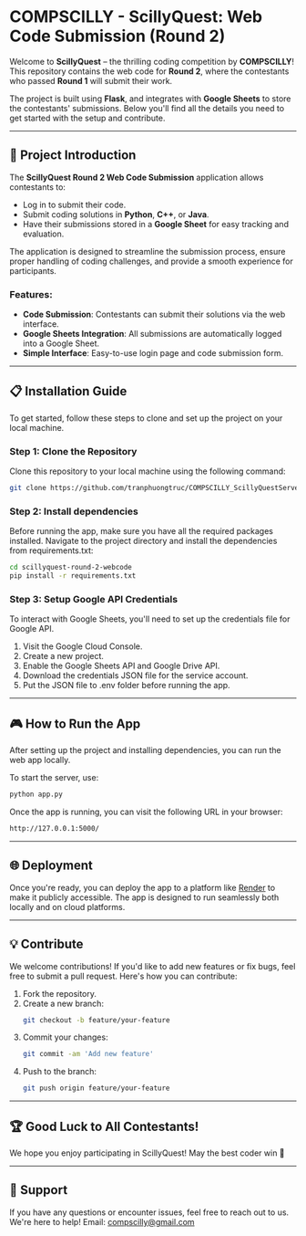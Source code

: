 # COMPSCILLY - ScillyQuest: Web Code Submission (Round 2)

Welcome to **ScillyQuest** – the thrilling coding competition by **COMPSCILLY**! This repository contains the web code for **Round 2**, where the contestants who passed **Round 1** will submit their work. 

The project is built using **Flask**, and integrates with **Google Sheets** to store the contestants' submissions. Below you'll find all the details you need to get started with the setup and contribute.

---

## 🚀 Project Introduction

The **ScillyQuest Round 2 Web Code Submission** application allows contestants to:

- Log in to submit their code.
- Submit coding solutions in **Python**, **C++**, or **Java**.
- Have their submissions stored in a **Google Sheet** for easy tracking and evaluation.

The application is designed to streamline the submission process, ensure proper handling of coding challenges, and provide a smooth experience for participants.

### Features:
- **Code Submission**: Contestants can submit their solutions via the web interface.
- **Google Sheets Integration**: All submissions are automatically logged into a Google Sheet.
- **Simple Interface**: Easy-to-use login page and code submission form.

---

## 📋 Installation Guide

To get started, follow these steps to clone and set up the project on your local machine.

### Step 1: Clone the Repository

Clone this repository to your local machine using the following command:

```bash
git clone https://github.com/tranphuongtruc/COMPSCILLY_ScillyQuestServer
```

### Step 2: Install dependencies

Before running the app, make sure you have all the required packages installed. Navigate to the project directory and install the dependencies from requirements.txt:

```bash
cd scillyquest-round-2-webcode
pip install -r requirements.txt
```

### Step 3: Setup Google API Credentials

To interact with Google Sheets, you'll need to set up the credentials file for Google API.

1. Visit the Google Cloud Console.
2. Create a new project.
3. Enable the Google Sheets API and Google Drive API.
4. Download the credentials JSON file for the service account.
5. Put the JSON file to .env folder before running the app.

---

## 🎮 How to Run the App
After setting up the project and installing dependencies, you can run the web app locally.

To start the server, use:

```bash
python app.py
```
Once the app is running, you can visit the following URL in your browser:

```bash
http://127.0.0.1:5000/
```

---


## 🌐 Deployment
Once you're ready, you can deploy the app to a platform like  [Render](https://render.com/) to make it publicly accessible. The app is designed to run seamlessly both locally and on cloud platforms.

---

## 💡 Contribute
We welcome contributions! If you'd like to add new features or fix bugs, feel free to submit a pull request. Here's how you can contribute:

1. Fork the repository.
2. Create a new branch:
   ```bash
   git checkout -b feature/your-feature
   ```
3. Commit your changes:
    ```bash
    git commit -am 'Add new feature'
    ```
4. Push to the branch:
    ```bash
    git push origin feature/your-feature
    ```


---

## 🏆 Good Luck to All Contestants!
We hope you enjoy participating in ScillyQuest! May the best coder win 🎉

---

## 🤝 Support
If you have any questions or encounter issues, feel free to reach out to us. We're here to help!
Email: compscilly@gmail.com